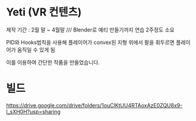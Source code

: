 # Yeti (VR 컨텐츠)

제작 기간 : 2월 말 ~  4월말
                    /// Blender로 예티 만들기까지 연습 2주정도 소요


PID와 Hooks법칙을 사용해 플레이어가 convex된 지형 위에서 팔을 휘두르면 플레이어가 움직일 수 있게 됨

이를 이용하여 간단한 작품을 만들었습니다.

# 빌드

https://drive.google.com/drive/folders/1ouClKtUU4RTAoxAzE0ZQU8x9-l_sXH0H?usp=sharing
